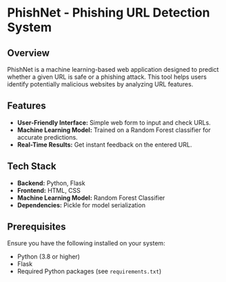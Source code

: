 # PhishNet - Phishing URL Detection System  

## Overview  
PhishNet is a machine learning-based web application designed to predict whether a given URL is safe or a phishing attack. This tool helps users identify potentially malicious websites by analyzing URL features.

## Features  
- **User-Friendly Interface:** Simple web form to input and check URLs.  
- **Machine Learning Model:** Trained on a Random Forest classifier for accurate predictions.  
- **Real-Time Results:** Get instant feedback on the entered URL.  

## Tech Stack  
- **Backend:** Python, Flask  
- **Frontend:** HTML, CSS  
- **Machine Learning Model:** Random Forest Classifier  
- **Dependencies:** Pickle for model serialization  

## Prerequisites  
Ensure you have the following installed on your system:  
- Python (3.8 or higher)  
- Flask  
- Required Python packages (see `requirements.txt`)  